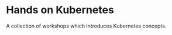 Hands on Kubernetes
===================

A collection of workshops which introduces Kubernetes concepts.
